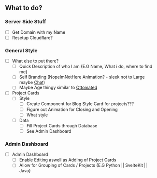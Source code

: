 ## What to do?
### Server Side Stuff

* [ ] Get Domain with my Name
* [ ] Resetup Cloudflare?

### General Style
* [ ] What else to put there?
  * [ ] Quick Description of who I am {E.G Name, What i do, where to find me}
  * [ ] Self Branding (NopeImNotHere Animation? - sleek not to Large maybe [Chat](chat.txt))
  * [ ] Maybe Age thingy similar to [Ottomated](https://ottomated.net)
* [ ] Project Cards
  * [ ] Style
    * [ ] Create Component for Blog Style Card for projects???
    * [ ] Figure out Animation for Closing and Opening
    * [ ] What style
  * [ ] Data
    * [ ] Fill Project Cards through Database
    * [ ] See Admin Dashboard

### Admin Dashboard
* [ ] Admin Dashboard
  * [ ] Enable Editing aswell as Adding of Project Cards
  * [ ] Allow for Grouping of Cards / Projects {E.G Python || SvelteKit || Java}